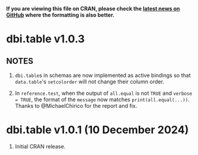 **If you are viewing this file on CRAN, please check the [latest news on GitHub](https://github.com/kjellpk/dbi.table/blob/master/NEWS.md) where the formatting is also better.**


# dbi.table v1.0.3

## NOTES

1. `dbi.table`s in schemas are now implemented as active bindings so that `data.table`'s `setcolorder` will not change their column order.

2. In `reference.test`, when the output of `all.equal` is not `TRUE` and `verbose = TRUE`, the format of the `message` now matches `print(all.equal(...))`. Thanks to @MichaelChirico for the report and fix.


# dbi.table v1.0.1 (10 December 2024)

1. Initial CRAN release.
